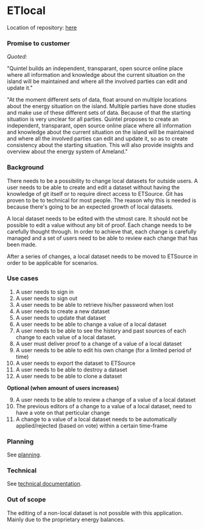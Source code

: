 # ETlocal

Location of repository: [here](https://github.com/quintel/etlocal)

### Promise to customer

*Quoted:*

"Quintel builds an independent, transparant, open source online place where all
information and knowledge about the current situation on the island will be
maintained and where all the involved parties can edit and update it."

"At the moment different sets of data, float around on multiple locations about
the energy situation on the island. Multiple parties have done studies and make
use of these different sets of data. Because of that the starting situation is
very unclear for all parties. Quintel proposes to create an independent,
transparant, open source online place where all information and knowledge
about the current situation on the island will be maintained and where
all the involved parties can edit and update it, so as to create consistency
about the starting situation. This will also provide insights and overview
about the energy system of Ameland."

### Background

There needs to be a possibility to change local datasets for outside users.
A user needs to be able to create and edit a dataset without having the knowledge
of git itself or to require direct access to ETSource. Git has proven to be to
technical for most people. The reason why this is needed is because there's
going to be an expected growth of local datasets.

A local dataset needs to be edited with the utmost care. It should not be
possible to edit a value without any bit of proof. Each change needs to be
carefully thought through. In order to achieve that, each change is carefully
managed and a set of users need to be able to review each change that has been
made.

After a series of changes, a local dataset needs to be moved to ETSource
in order to be applicable for scenarios.

### Use cases

1. A user needs to sign in
2. A user needs to sign out
3. A user needs to be able to retrieve his/her password when lost
4. A user needs to create a new dataset
5. A user needs to update that dataset
6. A user needs to be able to change a value of a local dataset
7. A user needs to be able to see the history and past sources of each change to each value of a local dataset.
8. A user must deliver proof to a change of a value of a local dataset
9. A user needs to be able to edit his own change (for a limited period of time)
10. A user needs to export the dataset to ETSource
11. A user needs to be able to destroy a dataset
12. A user needs to be able to clone a dataset

**Optional (when amount of users increases)**

9. A user needs to be able to review a change of a value of a local dataset
10. The previous editors of a change to a value of a local dataset, need to have a vote on that perticular change
11. A change to a value of a local dataset needs to be automatically applied/rejected (based on vote) within a certain time-frame

### Planning

See [planning](PLANNING.md).

### Technical

See [technical documentation](TECHNICAL.md).

### Out of scope

The editing of a non-local dataset is not possible with this application.
Mainly due to the proprietary energy balances.
